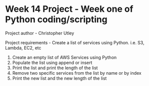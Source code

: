 # Week 14 Project - Week one of Python coding/scripting
Project author - Christopher Utley

Project requirements - Create a list of services using Python. i.e. S3, Lambda, EC2, etc
1. Create an empty list of AWS Services using Python
2. Populate the list using append or insert
3. Print the list and print the length of the list
4. Remove two specific services from the list by name or by index
5. Print the new list and the new length of the list
